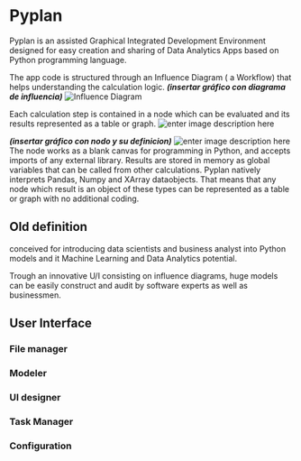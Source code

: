 # Pyplan
Pyplan is an assisted Graphical Integrated Development Environment designed for easy creation and sharing of Data Analytics Apps based on Python programming language.

The app code is structured through an Influence Diagram ( a Workflow) that helps understanding the calculation logic.
***(insertar gráfico con diagrama de influencia)***
![Influence Diagram](http://img.pyplan.org/index_influence_diagram.png)

Each calculation step is contained in a node which can be evaluated and its results represented as a table or graph. 
![enter image description here](http://img.pyplan.org/index_node_code.png)


***(insertar gráfico con nodo y su definicion)***
![enter image description here](http://img.pyplan.org/index_node_properties.png)
The node works as a blank canvas for programming in Python, and accepts imports of any external library. Results are stored in memory as global variables that can be called from other calculations.
Pyplan natively interprets Pandas, Numpy and XArray dataobjects. That means that any node which result is an object of these types can be represented as a table or graph with no additional coding.


## Old definition
conceived for introducing data scientists and business analyst into Python models and it Machine Learning and Data Analytics potential.

Trough an innovative U/I consisting on influence diagrams, huge models can be easily construct and audit by software experts as well as businessmen.




## User Interface
### File manager
### Modeler
### UI designer
### Task Manager
### Configuration








<!--stackedit_data:
eyJoaXN0b3J5IjpbLTEwNjE1NzY4NDgsMTgyNjM4NzUwNSwxMT
kzODI5NjcxLDEwMjczNDI3OTYsLTEyNDY1MjcyMzMsLTEyNTcx
OTgyOTksNDc2NjYzNjA1LC0xOTk2MzMyMDcsLTk0Mjk3NDM5MS
wtMTcyMzYzOTQ5NiwtNjQzNzA0MDM3LDcwMTMxNjIzNCwxMjk3
NzE0NjA4LC0yMTA0ODI3Nzk1LC0xMjU3MTk4Mjk5LDE5NjEyNz
Y3MTgsLTEzNTEzODA5NzIsMTQzNzA1NjM4Myw0MTk4NDM4Nzgs
MTAwMjczNTIyNV19
-->